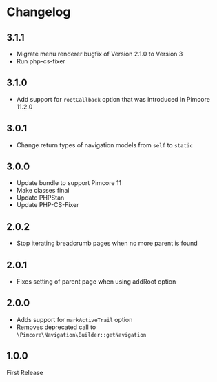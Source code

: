 # Changelog

## 3.1.1

* Migrate menu renderer bugfix of Version 2.1.0 to Version 3 
* Run php-cs-fixer

## 3.1.0

* Add support for `rootCallback` option that was introduced in Pimcore 11.2.0

## 3.0.1

* Change return types of navigation models from `self` to `static`

## 3.0.0

* Update bundle to support Pimcore 11
* Make classes final
* Update PHPStan
* Update PHP-CS-Fixer

## 2.0.2

* Stop iterating breadcrumb pages when no more parent is found

## 2.0.1

* Fixes setting of parent page when using addRoot option

## 2.0.0

* Adds support for `markActiveTrail` option
* Removes deprecated call to `\Pimcore\Navigation\Builder::getNavigation`

## 1.0.0

First Release

